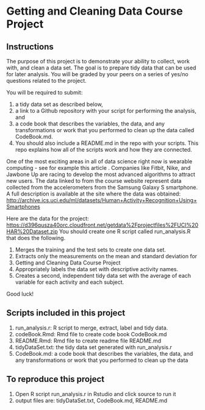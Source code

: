 # Getting and Cleaning Data Course Project



## Instructions

The purpose of this project is to demonstrate your ability to collect, work with, and clean a data set. The goal is to prepare tidy data that can be used for later analysis. You will be graded by your peers on a series of yes/no questions related to the project. 

You will be required to submit: 
1) a tidy data set as described below, 
2) a link to a Github repository with your script for performing the analysis, and 
3) a code book that describes the variables, the data, and any transformations or work that you performed to clean up the data called CodeBook.md. 
4) You should also include a README.md in the repo with your scripts. This repo explains how all of the scripts work and how they are connected.

One of the most exciting areas in all of data science right now is wearable computing - see for example this article . Companies like Fitbit, Nike, and Jawbone Up are racing to develop the most advanced algorithms to attract new users. The data linked to from the course website represent data collected from the accelerometers from the Samsung Galaxy S smartphone. A full description is available at the site where the data was obtained:
http://archive.ics.uci.edu/ml/datasets/Human+Activity+Recognition+Using+Smartphones 

Here are the data for the project:
https://d396qusza40orc.cloudfront.net/getdata%2Fprojectfiles%2FUCI%20HAR%20Dataset.zip 
You should create one R script called run_analysis.R that does the following. 

1. Merges the training and the test sets to create one data set.
2. Extracts only the measurements on the mean and standard deviation for 
3. Getting and Cleaning Data Course Project
4. Appropriately labels the data set with descriptive activity names.
5. Creates a second, independent tidy data set with the average of each variable for each activity and each subject.

Good luck!


## Scripts included in this project

1. run_analysis.r: R script to merge, extract, label and tidy data.
2. codeBook.Rmd: Rmd file to create code book CodeBook.md
3. README.Rmd: Rmd file to create readme file README.md
4. tidyDataSet.txt: the tidy data set generated with run_analysis.r
5. CodeBook.md: a code book that describes the variables, the data, and any transformations or work that you performed to clean up the data 


## To reproduce this project

1. Open R script run_analysis.r in Rstudio and click source to run it
2. output files are: tidyDataSet.txt, CodeBook.md, README.md

